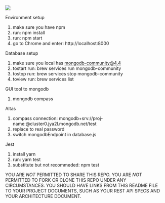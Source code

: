 <img src='https://bettercodehub.com/edge/badge/cmusv-fse/s22-ESN-SB1?branch=main&token=339dfd8b021291cef247279062d25aee92398200'>

Environment setup
1. make sure you have npm
2. run: npm install
3. run: npm start
4. go to Chrome and enter: http://localhost:8000

Database setup
1. make sure you local has mongodb-community@4.4
2. tostart run: brew services run mongodb-community
3. tostop run: brew services stop mongodb-community
4. toview run: brew services list

GUI tool to mongodb
1. mongodb compass

Altas
1. compass connection: mongodb+srv://proj-name:<password>@cluster0.jya2l.mongodb.net/test
2. replace <password> to real password
3. switch mongodbEndpoint in database.js

Jest
1. install yarn
2. run: yarn test
3. substitute but not recommeded: npm test

YOU ARE *NOT* PERMITTED TO SHARE THIS REPO. YOU ARE *NOT* PERMITTED TO FORK OR CLONE THIS REPO UNDER ANY CIRCUMSTANCES. YOU SHOULD HAVE LINKS FROM THIS README FILE TO YOUR PROJECT DOCUMENTS, SUCH AS YOUR REST API SPECS AND YOUR ARCHITECTURE DOCUMENT.
